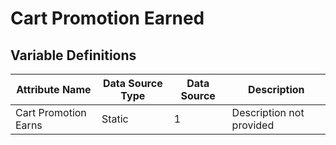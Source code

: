 # Cart Promotion Earned

### 

## Variable Definitions

| Attribute Name|Data Source Type|Data Source|Description|
| --- | --- | --- | --- |
|Cart Promotion Earns|Static|1|Description not provided|



